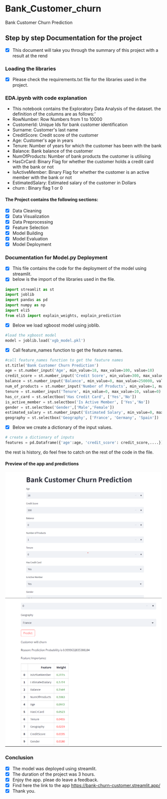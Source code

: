 # Bank_Customer_churn
Bank Customer Churn Prediction

## Step by step Documentation for the project
- [x] This document will take you through the summary of this project with a result at the rend
### Loading the libraries
- [x] Please check the requirements.txt file for the libraries used in the project.
### EDA.ipynb with code explanation
- This notebook contains the Exploratory Data Analysis of the dataset.
the definition of the columns are as follows:'
- RowNumber: Row Numbers from 1 to 10000
- CustomerId: Unique Ids for bank customer identification
- Surname: Customer's last name
- CreditScore: Credit score of the customer
- Age: Customer's age in years
- Tenure: Number of years for which the customer has been with the bank
- Balance: Bank balance of the customer
- NumOfProducts: Number of bank products the customer is utilising
- HasCrCard: Binary Flag for whether the customer holds a credit card with the bank or not
- IsActiveMember: Binary Flag for whether the customer is an active member with the bank or not
- EstimatedSalary: Estimated salary of the customer in Dollars
- churn : Binary flag 1 or 0
#### The Project contains the following sections:
- [x] Data Cleaning
- [x] Data Visualization
- [x] Data Preprocessing
- [x] Feature Selection
- [x] Model Building
- [x] Model Evaluation
- [x] Model Deployment
### Documentation for Model.py Deployment
- [x] This file contains the code for the deployment of the model using streamlit.
-[x] below is the import of the libraries used in the file.

```python
import streamlit as st
import joblib
import pandas as pd
import numpy as np
import eli5
from eli5 import explain_weights, explain_prediction
```
- [x] Below we load xgboost model  using joblib.
```python
#load the xgboost model
model = joblib.load('xgb_model.pkl')
```	
 - [x] Call feature_names function to get the feature names.
```python
#call feature_names function to get the feature names
st.title('Bank Customer Churn Prediction')
age = st.number_input('Age', min_value=18, max_value=100, value=18)
credit_score = st.number_input('Credit Score', min_value=300, max_value=850, value=300)
balance = st.number_input('Balance', min_value=0, max_value=250000, value=0)
num_of_products = st.number_input('Number of Products', min_value=1, max_value=4, value=1)
tenure = st.number_input('Tenure', min_value=0, max_value=10, value=0)
has_cr_card = st.selectbox('Has Credit Card', ['Yes','No'])
is_active_member = st.selectbox('Is Active Member', ['Yes','No'])
gender = st.selectbox('Gender',['Male','Female'])
estimated_salary = st.number_input('Estimated Salary', min_value=0, max_value=250000, value=0)
geography = st.selectbox('Geography', ['France', 'Germany', 'Spain'])
```
- [x] Below we create a dictionary of the input values.
```python
# create a dictionary of inputs
features = pd.Dataframe({'age':age, 'credit_score': credit_score,....})
```
the rest is history, do feel free to catch on the rest of the code in the file.

#### Preview of the app and predictions
![image](https://github.com/Mfundo-debug/Bank_Customer_churn/blob/main/pic.png)
![image](https://github.com/Mfundo-debug/Bank_Customer_churn/blob/main/pic_1.png)
### Conclusion
- [x] The model was deployed using streamlit.
- [x] The duration of the project was 3 hours.
- [x] Enjoy the app. pleae do leave a feedback.
- [x] Find here the link to the app https://bank-churn-customer.streamlit.app/
- [x] Thank you.